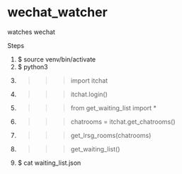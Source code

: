 # wechat_watcher
watches wechat

Steps

1. $ source venv/bin/activate
2. $ python3
3. >>> import itchat
5. >>> itchat.login()
4. >>> from get_waiting_list import *
6. >>> chatrooms = itchat.get_chatrooms()
7. >>> get_lrsg_rooms(chatrooms)
8. >>> get_waiting_list()
9. $ cat waiting_list.json
